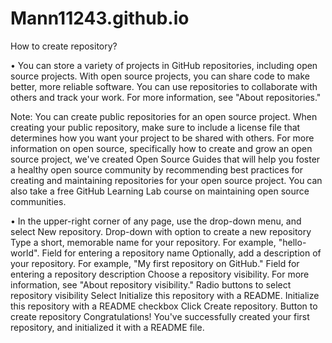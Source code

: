# Mann11243.github.io
How to create repository?

• You can store a variety of projects in GitHub repositories, including open source projects. With open source projects, you can share code to make better, more reliable software. You can use repositories to collaborate with others and track your work. For more information, see "About repositories."

Note: You can create public repositories for an open source project. When creating your public repository, make sure to include a license file that determines how you want your project to be shared with others. For more information on open source, specifically how to create and grow an open source project, we've created Open Source Guides that will help you foster a healthy open source community by recommending best practices for creating and maintaining repositories for your open source project. You can also take a free GitHub Learning Lab course on maintaining open source communities.

• In the upper-right corner of any page, use the  drop-down menu, and select New repository.
Drop-down with option to create a new repository
Type a short, memorable name for your repository. For example, "hello-world".
Field for entering a repository name
Optionally, add a description of your repository. For example, "My first repository on GitHub."
Field for entering a repository description
Choose a repository visibility. For more information, see "About repository visibility."
Radio buttons to select repository visibility
Select Initialize this repository with a README.
Initialize this repository with a README checkbox
Click Create repository.
Button to create repository
Congratulations! You've successfully created your first repository, and initialized it with a README file.
